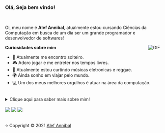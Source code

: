 ### Olá, Seja bem vindo!
<br />

Oi, meu nome é **Alef Annibal**, atualmente estou cursando Ciências da Computação em busca de um dia ser um grande programador e desenvolvedor de softwares!

  <img align="right" alt="GIF" src="https://udi-s.sfo3.cdn.digitaloceanspaces.com/wp-content/uploads/2020/07/gif-gato-1519137077.gif" />

**Curiosidades sobre mim**

- 💍 Atualmente me encontro solteiro.
- 🎮 Adoro jogar e me entreter nos tempos livres.
- 🎵 Atualmente estou curtindo músicas eletronicas e reggae.
- 🌍 Ainda sonho em viajar pelo mundo.
- 💻 Um dos meus melhores orgulhos é atuar na área da computação.
<br/>

<details>
  <summary> Clique aqui para saber mais sobre mim! </summary>
<br/> <br/> <br/>
<a href="https://github.com/AlefAnnibal">
 <img height="180em" src="https://github-readme-stats-eight-theta.vercel.app/api?username=AlefAnnibal&show_icons=true&theme=dracula&include_all_commits=true&count_private=true"/>
 <img height="180em" src="https://github-readme-stats-eight-theta.vercel.app/api/top-langs/?username=RafaBallerini&layout=compact&langs_count=8&theme=dracula"/>
<div>
  
<div style="display: inline_block"><br>
  <img align="center" alt="Alef-HTML" height="30" width="40" src="https://raw.githubusercontent.com/devicons/devicon/master/icons/html5/html5-original.svg">
  <img align="center" alt="Alef-CSS" height="30" width="40" src="https://raw.githubusercontent.com/devicons/devicon/master/icons/css3/css3-original.svg">
  <img align="center" alt="Alef-Js" height="30" width="40" src="https://raw.githubusercontent.com/devicons/devicon/master/icons/javascript/javascript-plain.svg">
  <img align="center" alt="Alef-Csharp" height="30" width="40" src="https://raw.githubusercontent.com/devicons/devicon/master/icons/csharp/csharp-original.svg">
</div>

</details>
<br/>

<div>
  <a href="https://www.youtube.com/channel/UCnHqQD6MvUMzWFif1rhNyYg" target="_blank"><img src="https://img.shields.io/badge/-Youtube-%23333?style=for-the-badge&logo=youtube&logoColor=white" target="_blank"></a>
  <a href="https://www.instagram.com/alef_annibal/" target="_blank"><img src="https://img.shields.io/badge/-Instagram-%23E4405F?style=for-the-badge&logo=instagram&logoColor=white" target="_blank"></a>
  <a href = "mailto: contato.alefannibal@gmail.com"><img src="https://img.shields.io/badge/-Gmail-%23EA4335?style=for-the-badge&logo=gmail&logoColor=white" target="_blank"></a>
</div>

<br/>

⭐️ Copyright © 2021 [Alef Annibal](https://github.com/alefannibal) 

